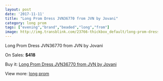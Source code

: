 ```yaml
---
layout: post
date: '2017-11-11'
title: "Long Prom Dress JVN36770 from JVN by Jovani"
category: long prom
tags: ["evening","brand","beaded","long","from"]
image: http://img.transblink.com/23766-thickbox_default/long-prom-dress-jvn36770-from-jvn-by-jovani.jpg
---
```

Long Prom Dress JVN36770 from JVN by Jovani

On Sales: **$418**
<a href="https://www.transblink.com/en/long-prom/7541-long-prom-dress-jvn36770-from-jvn-by-jovani.html"><amp-img layout="responsive" width="600" height="600" src="//img.transblink.com/23766-thickbox_default/long-prom-dress-jvn36770-from-jvn-by-jovani.jpg" alt="Long Prom Dress JVN36770 from JVN by Jovani 0" /></a>
<a href="https://www.transblink.com/en/long-prom/7541-long-prom-dress-jvn36770-from-jvn-by-jovani.html"><amp-img layout="responsive" width="600" height="600" src="//img.transblink.com/23768-thickbox_default/long-prom-dress-jvn36770-from-jvn-by-jovani.jpg" alt="Long Prom Dress JVN36770 from JVN by Jovani 1" /></a>
<a href="https://www.transblink.com/en/long-prom/7541-long-prom-dress-jvn36770-from-jvn-by-jovani.html"><amp-img layout="responsive" width="600" height="600" src="//img.transblink.com/23767-thickbox_default/long-prom-dress-jvn36770-from-jvn-by-jovani.jpg" alt="Long Prom Dress JVN36770 from JVN by Jovani 2" /></a>

Buy it: [Long Prom Dress JVN36770 from JVN by Jovani](https://www.transblink.com/en/long-prom/7541-long-prom-dress-jvn36770-from-jvn-by-jovani.html "Long Prom Dress JVN36770 from JVN by Jovani")

View more: [long prom](https://www.transblink.com/en/58-long-prom "long prom")